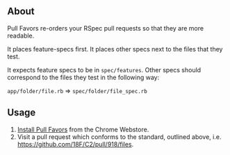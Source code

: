 About
----

Pull Favors re-orders your RSpec pull requests so that they are more readable.

It places feature-specs first.
It places other specs next to the files that they test.

It expects feature specs to be in `spec/features`.
Other specs should correspond to the files they test in the following way:

`app/folder/file.rb` => `spec/folder/file_spec.rb`

Usage
----

1. [Install Pull Favors](https://chrome.google.com/webstore/detail/pull-favors/eekfnkibgmemnnbbmdglmjabjdfdjglj) from the Chrome Webstore.
2. Visit a pull request which conforms to the standard, outlined above, i.e. https://github.com/18F/C2/pull/918/files.
